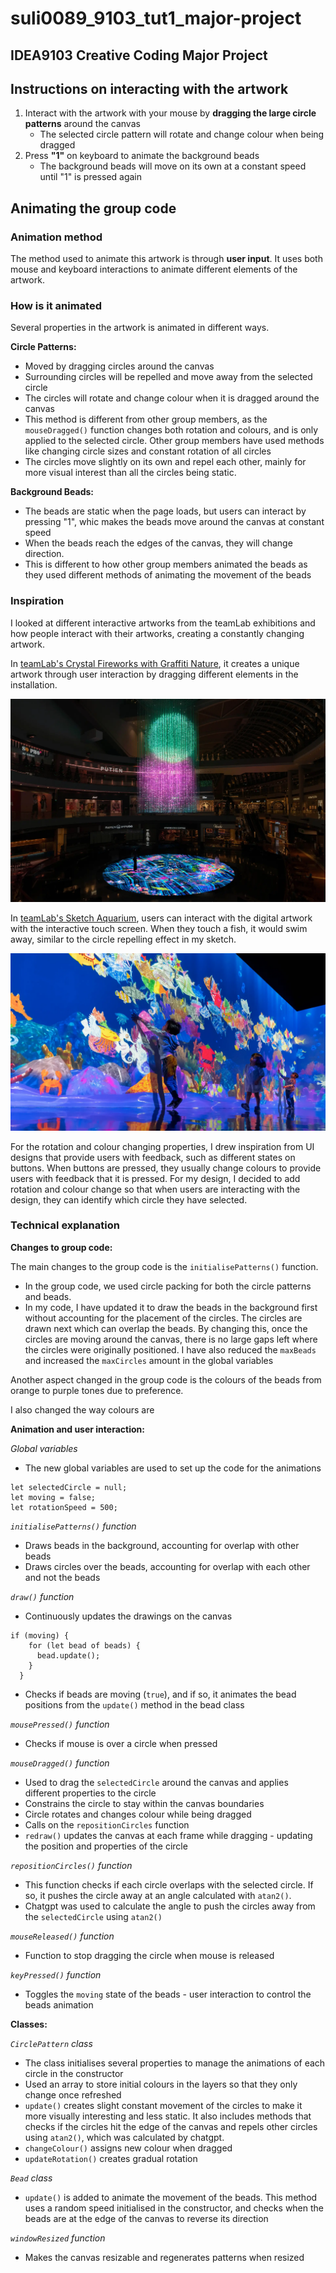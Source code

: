 # suli0089_9103_tut1_major-project
## IDEA9103 Creative Coding Major Project
## Instructions on interacting with the artwork

1. Interact with the artwork with your mouse by **dragging the large circle patterns** around the canvas
    - The selected circle pattern will rotate and change colour when being dragged 
2. Press **"1"** on keyboard to animate the background beads
    - The background beads will move on its own at a constant speed until "1" is pressed again

## Animating the group code

### Animation method
The method used to animate this artwork is through **user input**. It uses both mouse and keyboard interactions to animate different elements of the artwork.

### How is it animated
Several properties in the artwork is animated in different ways.

**Circle Patterns:**
- Moved by dragging circles around the canvas
- Surrounding circles will be repelled and move away from the selected circle
- The circles will rotate and change colour when it is dragged around the canvas
- This method is different from other group members, as the `mouseDragged()` function changes both rotation and colours, and is only applied to the selected circle. Other group members have used methods like changing circle sizes and constant rotation of all circles
- The circles move slightly on its own and repel each other, mainly for more visual interest than all the circles being static.

**Background Beads:**
- The beads are static when the page loads, but users can interact by pressing "1", whic makes the beads move around the canvas at constant speed
- When the beads reach the edges of the canvas, they will change direction.
- This is different to how other group members animated the beads as they used different methods of animating the movement of the beads

### Inspiration

I looked at different interactive artworks from the teamLab exhibitions and how people interact with their artworks, creating a constantly changing artwork.

In [teamLab's Crystal Fireworks with Graffiti Nature](https://www.teamlab.art/ew/singapore-fireworks_graffitinature/digitallightcanvas/), it creates a unique artwork through user interaction by dragging different elements in the installation.

![An image of teamLab Crystal Fireworks with Graffiti Nature](assets/teamLab_Crystal-Fireworks.webp)

In [teamLab's Sketch Aquarium](https://www.teamlab.art/ew/aquarium/), users can interact with the digital artwork with the interactive touch screen. When they touch a fish, it would swim away, similar to the circle repelling effect in my sketch.

![An image of teamLab Sketch Aquarium](assets/teamLab_Sketch-Aquarium.webp)

For the rotation and colour changing properties, I drew inspiration from UI designs that provide users with feedback, such as different states on buttons. When buttons are pressed, they usually change colours to provide users with feedback that it is pressed. For my design, I decided to add rotation and colour change so that when users are interacting with the design, they can identify which circle they have selected.

### Technical explanation

**Changes to group code:**

The main changes to the group code is the `initialisePatterns()` function. 
- In the group code, we used circle packing for both the circle patterns and beads. 
- In my code, I have updated it to draw the beads in the background first without accounting for the placement of the circles. The circles are drawn next which can overlap the beads. By changing this, once the circles are moving around the canvas, there is no large gaps left where the circles were originally positioned. I have also reduced the `maxBeads` and increased the `maxCircles` amount in the global variables 

Another aspect changed in the group code is the colours of the beads from orange to purple tones due to preference.

I also changed the way colours are

**Animation and user interaction:**

*Global variables*
- The new global variables are used to set up the code for the animations
```
let selectedCircle = null;
let moving = false;
let rotationSpeed = 500;
```

*`initialisePatterns()` function*
- Draws beads in the background, accounting for overlap with other beads
- Draws circles over the beads, accounting for overlap with each other and not the beads

*`draw()` function*
- Continuously updates the drawings on the canvas
```
if (moving) {
    for (let bead of beads) {
      bead.update();
    }
  }
```
- Checks if beads are moving (`true`), and if so, it animates the bead positions from the `update()` method in the bead class

*`mousePressed()` function*
- Checks if mouse is over a circle when pressed

*`mouseDragged()` function*
- Used to drag the `selectedCircle` around the canvas and applies different properties to the circle
- Constrains the circle to stay within the canvas boundaries
- Circle rotates and changes colour while being dragged
- Calls on the `repositionCircles` function
- `redraw()` updates the canvas at each frame while dragging - updating the position and properties of the circle

*`repositionCircles()` function*
- This function checks if each circle overlaps with the selected circle. If so, it pushes the circle away at an angle calculated with `atan2()`. 
- Chatgpt was used to calculate the angle to push the circles away from the `selectedCircle` using `atan2()`

*`mouseReleased()` function*
- Function to stop dragging the circle when mouse is released

*`keyPressed()` function*
- Toggles the `moving` state of the beads - user interaction to control the beads animation

**Classes:**

*`CirclePattern` class*
- The class initialises several properties to manage the animations of each circle in the constructor
- Used an array to store initial colours in the layers so that they only change once refreshed
- `update()` creates slight constant movement of the circles to make it more visually interesting and less static. It also includes methods that checks if the circles hit the edge of the canvas and repels other circles using `atan2()`, which was calculated by chatgpt.
- `changeColour()` assigns new colour when dragged
- `updateRotation()` creates gradual rotation

*`Bead` class*
- `update()` is added to animate the movement of the beads. This method uses a random speed initialised in the constructor, and checks when the beads are at the edge of the canvas to reverse its direction

*`windowResized` function*
- Makes the canvas resizable and regenerates patterns when resized
